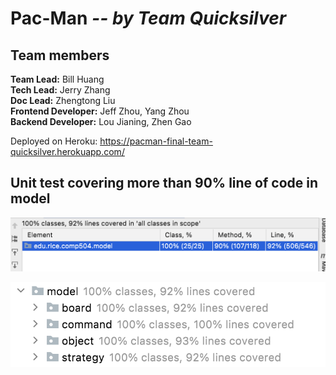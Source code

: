 # **Pac-Man *-- by Team Quicksilver***


## **Team members**
**Team Lead:**           Bill Huang<br>
**Tech Lead:**           Jerry Zhang<br>
**Doc Lead:**            Zhengtong Liu<br>
**Frontend Developer:**  Jeff Zhou, Yang Zhou<br>
**Backend Developer:**   Lou Jianing, Zhen Gao

Deployed on Heroku: https://pacman-final-team-quicksilver.herokuapp.com/


## Unit test covering more than 90% line of code in model
![](resources/unit_test1.png)

![](resources/unit_test2.png)
